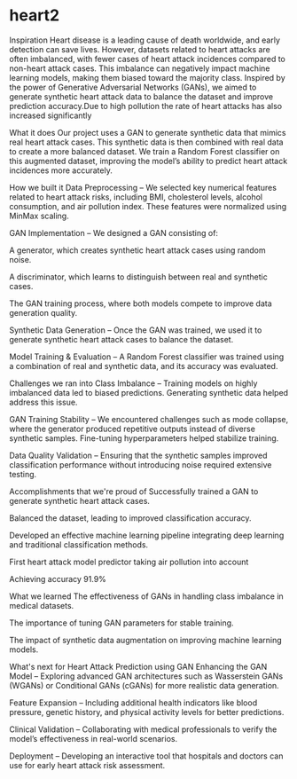 # heart2
Inspiration
Heart disease is a leading cause of death worldwide, and early detection can save lives. However, datasets related to heart attacks are often imbalanced, with fewer cases of heart attack incidences compared to non-heart attack cases. This imbalance can negatively impact machine learning models, making them biased toward the majority class. Inspired by the power of Generative Adversarial Networks (GANs), we aimed to generate synthetic heart attack data to balance the dataset and improve prediction accuracy.Due to high pollution the rate of heart attacks has also increased significantly

What it does
Our project uses a GAN to generate synthetic data that mimics real heart attack cases. This synthetic data is then combined with real data to create a more balanced dataset. We train a Random Forest classifier on this augmented dataset, improving the model’s ability to predict heart attack incidences more accurately.

How we built it
Data Preprocessing – We selected key numerical features related to heart attack risks, including BMI, cholesterol levels, alcohol consumption, and air pollution index. These features were normalized using MinMax scaling.

GAN Implementation – We designed a GAN consisting of:

A generator, which creates synthetic heart attack cases using random noise.

A discriminator, which learns to distinguish between real and synthetic cases.

The GAN training process, where both models compete to improve data generation quality.

Synthetic Data Generation – Once the GAN was trained, we used it to generate synthetic heart attack cases to balance the dataset.

Model Training & Evaluation – A Random Forest classifier was trained using a combination of real and synthetic data, and its accuracy was evaluated.

Challenges we ran into
Class Imbalance – Training models on highly imbalanced data led to biased predictions. Generating synthetic data helped address this issue.

GAN Training Stability – We encountered challenges such as mode collapse, where the generator produced repetitive outputs instead of diverse synthetic samples. Fine-tuning hyperparameters helped stabilize training.

Data Quality Validation – Ensuring that the synthetic samples improved classification performance without introducing noise required extensive testing.

Accomplishments that we're proud of
Successfully trained a GAN to generate synthetic heart attack cases.

Balanced the dataset, leading to improved classification accuracy.

Developed an effective machine learning pipeline integrating deep learning and traditional classification methods.

First heart attack model predictor taking air pollution into account

Achieving accuracy 91.9%

What we learned
The effectiveness of GANs in handling class imbalance in medical datasets.

The importance of tuning GAN parameters for stable training.

The impact of synthetic data augmentation on improving machine learning models.

What's next for Heart Attack Prediction using GAN
Enhancing the GAN Model – Exploring advanced GAN architectures such as Wasserstein GANs (WGANs) or Conditional GANs (cGANs) for more realistic data generation.

Feature Expansion – Including additional health indicators like blood pressure, genetic history, and physical activity levels for better predictions.

Clinical Validation – Collaborating with medical professionals to verify the model’s effectiveness in real-world scenarios.

Deployment – Developing an interactive tool that hospitals and doctors can use for early heart attack risk assessment.
